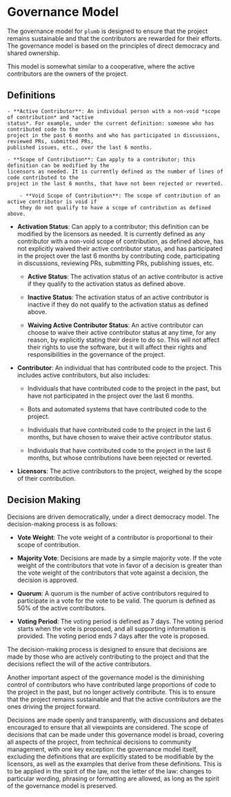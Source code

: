 # Governance Model

The governance model for `plumb` is designed to ensure that the project remains sustainable and that
the contributors are rewarded for their efforts. The governance model is based on the principles of
direct democracy and shared ownership.

This model is somewhat similar to a cooperative, where the active contributors are the owners of the
project.

## Definitions

```
- **Active Contributor**: An individual person with a non-void *scope of contribution* and *active
status*. For example, under the current definition: someone who has contributed code to the
project in the past 6 months and who has participated in discussions, reviewed PRs, submitted PRs,
published issues, etc., over the last 6 months.

- **Scope of Contribution**: Can apply to a contributor; this definition can be modified by the
licensors as needed. It is currently defined as the number of lines of code contributed to the
project in the last 6 months, that have not been rejected or reverted.

    - **Void Scope of Contribution**: The scope of contribution of an active contributor is void if
    they do not qualify to have a scope of contribution as defined above.
```

- **Activation Status**: Can apply to a contributor; this definition can be modified by the
  licensors as needed. It is currently defined as any contributor with a non-void scope of
  contribution, as defined above, has not explicitly waived their active contributor status, and has
  participated in the project over the last 6 months by contributing code, participating in
  discussions, reviewing PRs, submitting PRs, publishing issues, etc.

  - **Active Status**: The activation status of an active contributor is active if they qualify to
    the activation status as defined above.

  - **Inactive Status**: The activation status of an active contributor is inactive if they do not
    qualify to the activation status as defined above.

  - **Waiving Active Contributor Status**: An active contributor can choose to waive their active
    contributor status at any time, for any reason, by explicitly stating their desire to do so.
    This will not affect their rights to use the software, but it will affect their rights and
    responsibilities in the governance of the project.

- **Contributor**: An individual that has contributed code to the project. This includes active
  contributors, but also includes:

  - Individuals that have contributed code to the project in the past, but have not participated in
    the project over the last 6 months.

  - Bots and automated systems that have contributed code to the project.

  - Individuals that have contributed code to the project in the last 6 months, but have chosen to
    waive their active contributor status.

  - Individuals that have contributed code to the project in the last 6 months, but whose
    contributions have been rejected or reverted.

- **Licensors**: The active contributors to the project, weighed by the scope of their contribution.

## Decision Making

Decisions are driven democratically, under a direct democracy model. The decision-making process is
as follows:

- **Vote Weight**: The vote weight of a contributor is proportional to their scope of contribution.

- **Majority Vote**: Decisions are made by a simple majority vote. If the vote weight of the
  contributors that vote in favor of a decision is greater than the vote weight of the contributors
  that vote against a decision, the decision is approved.

- **Quorum**: A quorum is the number of active contributors required to participate in a vote for
  the vote to be valid. The quorum is defined as 50% of the active contributors.

- **Voting Period**: The voting period is defined as 7 days. The voting period starts when the vote
  is proposed, and all supporting information is provided. The voting period ends 7 days after the
  vote is proposed.

The decision-making process is designed to ensure that decisions are made by those who are actively
contributing to the project and that the decisions reflect the will of the active contributors.

Another important aspect of the governance model is the diminishing control of contributors who have
contributed large proportions of code to the project in the past, but no longer actively contribute.
This is to ensure that the project remains sustainable and that the active contributors are the ones
driving the project forward.

Decisions are made openly and transparently, with discussions and debates encouraged to ensure that
all viewpoints are considered. The scope of decisions that can be made under this governance model
is broad, covering all aspects of the project, from technical decisions to community management,
with one key exception: the governance model itself, excluding the definitions that are explicitly
stated to be modifiable by the licensors, as well as the examples that derive from these
definitions. This is to be applied in the spirit of the law, not the letter of the law: changes to
particular wording, phrasing or formatting are allowed, as long as the spirit of the governance
model is preserved.
